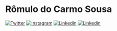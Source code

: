 # Rômulo do Carmo Sousa

[![Twitter](https://img.shields.io/badge/TWITTER-1DA1F2?logo=twitter&logoColor=ffffff&style=for-the-badge)](https://twitter.com/metatron_br)
[![Instagram](https://img.shields.io/badge/INSTAGRAM-E4405F?logo=instagram&logoColor=ffffff&style=for-the-badge)](https://www.instagram.com/romulo_1997/)
[![Linkedin](https://img.shields.io/badge/LINKEDIN-0A66C2?logo=linkedin&logoColor=ffffff&style=for-the-badge)](https://www.linkedin.com/in/romulo-sousa-dev)
[![Linkedin](https://img.shields.io/badge/WHATSAPP-25D366?logo=whatsapp&logoColor=ffffff&style=for-the-badge)](https://wa.me/5592995253117)
